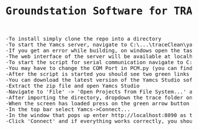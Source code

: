 <pre>
<h1>Groundstation Software for TRACE Rexus project of Space Team Aachen</h1>

-To install simply clone the repo into a directory
-To start the Yamcs server, navigate to C:\...\traceClean\yamcsServer in the command line and execute mvn yamcs:run
-If you get an error while building, on windows open the task manager, search 'java' and kill the 'Java(TM) Platform SE binary' task 
-The web interface of the server will be available at localhost:8090
-To start the script for serial communication navigate to C:\...\traceClean\serialScript in a new command line window and execute 'python pcm.py'
-You may have to change the COM Port in PCM.py (you can find the right COM Port in the Device Manager under 'Ports (COM & LPT)') to get it to work correctly
-After the script is started you should see two green links under the 'Links' tab in the web interface and the 'In' counter should tick up
-You can download the latest version of the Yamcs Studio software at https://github.com/yamcs/yamcs-studio/releases/
-Extract the zip file and open Yamcs Studio
-Navigate to 'File' -> 'Open Projects from File System...' and choose C:\...\traceClean\gui as the path
-After importing the directory, dropdown the trace folder on the left side and open data.opi
-When the screen has loaded press on the green arrow button to open the GUI
-In the top bar select Yamcs->Connect...
-In the window that pops up enter http://localhost:8090 as the 'Server URL' and 'tracer' as the 'Instance' on the right side
-Click 'Connect' and if everything works correctly, you should now have a functioning GUI
</pre>

